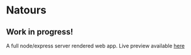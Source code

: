 # Natours

## Work in progress!

A full node/express server rendered web app.
Live preview available [here](https://natours-gng.herokuapp.com)
